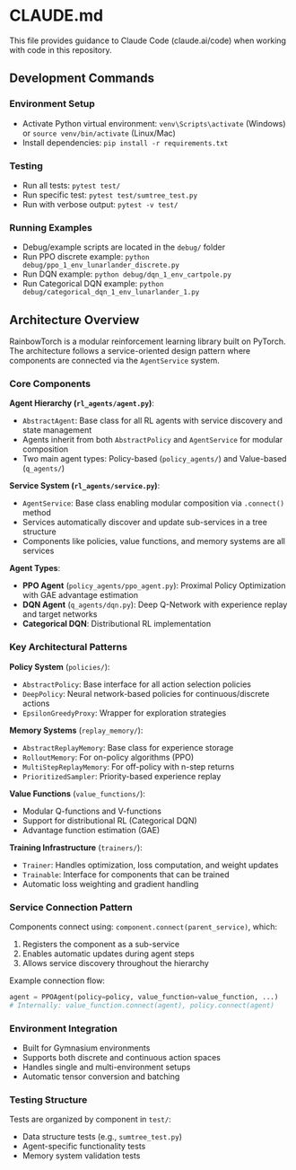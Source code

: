 # CLAUDE.md

This file provides guidance to Claude Code (claude.ai/code) when working with code in this repository.

## Development Commands

### Environment Setup
- Activate Python virtual environment: `venv\Scripts\activate` (Windows) or `source venv/bin/activate` (Linux/Mac)
- Install dependencies: `pip install -r requirements.txt`

### Testing
- Run all tests: `pytest test/`
- Run specific test: `pytest test/sumtree_test.py`
- Run with verbose output: `pytest -v test/`

### Running Examples
- Debug/example scripts are located in the `debug/` folder
- Run PPO discrete example: `python debug/ppo_1_env_lunarlander_discrete.py`
- Run DQN example: `python debug/dqn_1_env_cartpole.py`
- Run Categorical DQN example: `python debug/categorical_dqn_1_env_lunarlander_1.py`

## Architecture Overview

RainbowTorch is a modular reinforcement learning library built on PyTorch. The architecture follows a service-oriented design pattern where components are connected via the `AgentService` system.

### Core Components

**Agent Hierarchy (`rl_agents/agent.py`)**:
- `AbstractAgent`: Base class for all RL agents with service discovery and state management
- Agents inherit from both `AbstractPolicy` and `AgentService` for modular composition
- Two main agent types: Policy-based (`policy_agents/`) and Value-based (`q_agents/`)

**Service System (`rl_agents/service.py`)**:
- `AgentService`: Base class enabling modular composition via `.connect()` method
- Services automatically discover and update sub-services in a tree structure
- Components like policies, value functions, and memory systems are all services

**Agent Types**:
- **PPO Agent** (`policy_agents/ppo_agent.py`): Proximal Policy Optimization with GAE advantage estimation
- **DQN Agent** (`q_agents/dqn.py`): Deep Q-Network with experience replay and target networks
- **Categorical DQN**: Distributional RL implementation

### Key Architectural Patterns

**Policy System** (`policies/`):
- `AbstractPolicy`: Base interface for all action selection policies
- `DeepPolicy`: Neural network-based policies for continuous/discrete actions  
- `EpsilonGreedyProxy`: Wrapper for exploration strategies

**Memory Systems** (`replay_memory/`):
- `AbstractReplayMemory`: Base class for experience storage
- `RolloutMemory`: For on-policy algorithms (PPO)
- `MultiStepReplayMemory`: For off-policy with n-step returns
- `PrioritizedSampler`: Priority-based experience replay

**Value Functions** (`value_functions/`):
- Modular Q-functions and V-functions
- Support for distributional RL (Categorical DQN)
- Advantage function estimation (GAE)

**Training Infrastructure** (`trainers/`):
- `Trainer`: Handles optimization, loss computation, and weight updates
- `Trainable`: Interface for components that can be trained
- Automatic loss weighting and gradient handling

### Service Connection Pattern

Components connect using: `component.connect(parent_service)`, which:
1. Registers the component as a sub-service
2. Enables automatic updates during agent steps
3. Allows service discovery throughout the hierarchy

Example connection flow:
```python
agent = PPOAgent(policy=policy, value_function=value_function, ...)
# Internally: value_function.connect(agent), policy.connect(agent)
```

### Environment Integration

- Built for Gymnasium environments
- Supports both discrete and continuous action spaces  
- Handles single and multi-environment setups
- Automatic tensor conversion and batching

### Testing Structure

Tests are organized by component in `test/`:
- Data structure tests (e.g., `sumtree_test.py`)
- Agent-specific functionality tests
- Memory system validation tests